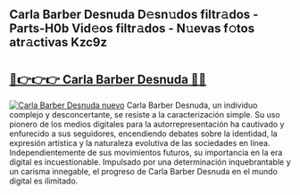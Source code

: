 ## Carla Barber Desnuda D𝚎sn𝚞dos filtr𝚊dos - Parts-H0b Vid𝚎os filtr𝚊dos - N𝚞evas f𝚘tos atr𝚊ctivas Kzc9z

# <h2><a href="http://mbar3es.tromn.icu/?c=Carla+Barber+Desnuda">🔗👉👉👉 Carla Barber Desnuda 🔗🔗</a></h2>

[![Carla Barber Desnuda nuevo](https://i.imgur.com/pEAQMta.gif)](http://mbar3es.tromn.icu/?c=Carla+Barber+Desnuda)
Carla Barber Desnuda, un individuo complejo y desconcertante, se resiste a la caracterización simple. Su uso pionero de los medios digitales para la autorrepresentación ha cautivado y enfurecido a sus seguidores, encendiendo debates sobre la identidad, la expresión artística y la naturaleza evolutiva de las sociedades en línea. Independientemente de sus movimientos futuros, su importancia en la era digital es incuestionable. Impulsado por una determinación inquebrantable y un carisma innegable, el progreso de Carla Barber Desnuda en el mundo digital es ilimitado.
